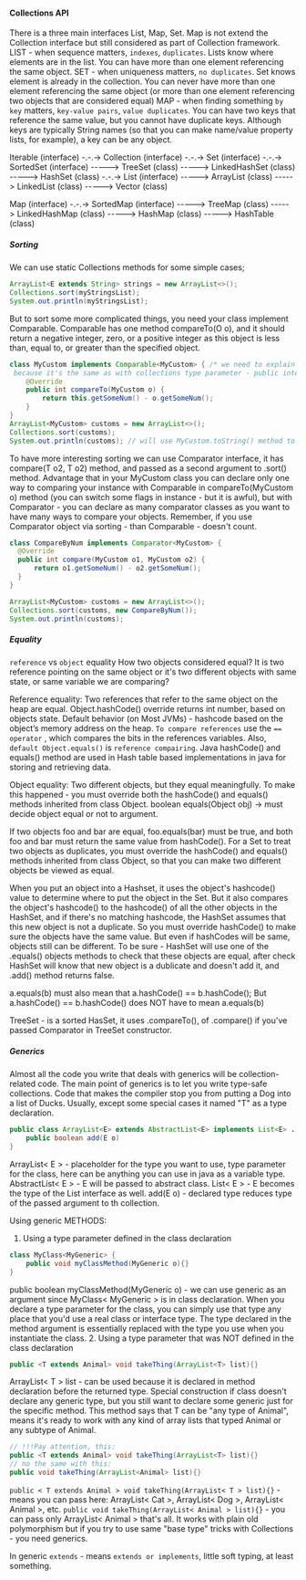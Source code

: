 #### Collections API
There is a three main interfaces List, Map, Set. Map is not extend the Collection interface but still considered as part
of Collection framework.
LIST - when sequence matters, `indexes`, `duplicates`. Lists know where elements are in the list. You can have more than
 one element referencing the same object.
SET - when uniqueness matters, `no duplicates`. Set knows element is already in the collection. You can never have more
 than one element referencing the same object (or more than one element referencing two objects that are considered equal)
MAP - when finding something `by key` matters, `key-value pairs`, `value duplicates`. You can have two keys that reference
 the same value, but you cannot have duplicate keys. Although keys are typically String names (so that you can make
 name/value property lists, for example), a key can be any object.

Iterable (interface)
-.-.-> Collection (interface) 
     -.-.-> Set (interface)
            -.-.-> SortedSet (interface) -----> TreeSet (class)
            -----> LinkedHashSet (class)
            -----> HashSet (class)
     -.-.-> List (interface)
            -----> ArrayList (class)
            -----> LinkedList (class)
            -----> Vector (class)
            
Map (interface)
    -.-.-> SortedMap (interface) -----> TreeMap (class)
            -----> LinkedHashMap (class)
            -----> HashMap (class)
            -----> HashTable (class)       

##### Sorting
We can use static Collections methods for some simple cases;
```java
ArrayList<Е extends String> strings = new ArrayList<>();
Collections.sort(myStringsList);
System.out.println(myStringsList); 
```

But to sort some more complicated things, you need your class implement Comparable.
Comparable has one method compareTo(O o), and it should return a negative integer, zero, or a positive integer as this
object is less than, equal to, or greater than the specified object.

```java
class MyCustom implements Comparable<MyCustom> { /* we need to explain with what we can compare Comparable<MyCustom>
 because it's the same as with collections type parameter - public interface Comparable<T> {compareTo(T o)} */ 
    @Override
    public int compareTo(MyCustom o) {
        return this.getSomeNum() - o.getSomeNum();
    }
}
ArrayList<MyCustom> customs = new ArrayList<>();
Collections.sort(customs);
System.out.println(customs); // will use MyCustom.toString() method to print it in the terminal
```

To have more interesting sorting we can use Comparator interface, it has compare(T o2, T o2) method, and passed as a 
second argument to .sort() method. Advantage that in your MyCustom class you can declare only one way to comparing your
instance with Comparable in compareTo(MyCustom o) method (you can switch some flags in instance - but it is awful), but
with Comparator - you can declare as many comparator classes as you want to have many ways to compare your objects.
Remember, if you use Comparator object via sorting - than Comparable - doesn't count.
```java
class CompareByNum implements Comparator<MyCustom> {
  @Override
  public int compare(MyCustom o1, MyCustom o2) {
      return o1.getSomeNum() - o2.getSomeNum();
  }
}

ArrayList<MyCustom> customs = new ArrayList<>();
Collections.sort(customs, new CompareByNum());
System.out.println(customs);
```
 
##### Equality
`reference` vs `object` equality
How two objects considered equal? It is two reference pointing on the same object or it's two different objects with same
state, or same variable we are comparing?

Reference equality:
Two references that refer to the same object on the heap are equal.
Object.hashCode() override returns int number, based on objects state. Default behavior (on Most JVMs) - hashcode based
on the object’s memory address on the heap. ```To compare references``` use the ```== operator``` , which compares the
bits in the references variables. Also, ```default Object.equals()``` is ```reference compairing```.
Java hashCode() and equals() method are used in Hash table based implementations in java for storing and retrieving data.

Object equality:
Two different objects, but they equal meaningfully.
To make this happened  - you must override both the hashCode() and equals() methods inherited from class Object.
boolean equals(Object obj) -> must decide object equal or not to argument.

If two objects foo and bar are equal, foo.equals(bar) must be true, and both foo and bar must return the same value from
hashCode(). For a Set to treat two objects as duplicates, you must override the hashCode() and equals() methods inherited
from class Object, so that you can make two different objects be viewed as equal.

When you put an object into a Hashset, it uses the object's hashcode() value to determine where to put the object in
the Set. But it also compares the object's hashcode() to the hashcode() of all the other objects in the HashSet, and if
there's no matching hashcode, the HashSet assumes that this new object is not a duplicate.
So you must override hashCode() to make sure the objects have the same value.
But even if hashCodes will be same, objects still can be different. To be sure - HashSet will use one of the .equals()
objects methods to check that these objects are equal, after check HashSet will know that new object is a dublicate and
doesn't add it, and .add() method returns false.

a.equals(b) must also mean that a.hashCode() == b.hashCode();
But  a.hashCode() == b.hashCode() does NOT have to mean a.equals(b)

TreeSet - is a sorted HasSet, it uses .compareTo(), of .compare() if you've passed Comparator in TreeSet constructor.

##### Generics
Almost all the code you write that deals with generics will be collection-related code.
The main point of generics is to let you write type-safe collections. Code that makes the compiler stop you from putting
a Dog into a list of Ducks. Usually, except some special cases it named "T" as a type declaration. 

```java
public class ArrayList<E> extends AbstractList<E> implements List<E> ... {
    public boolean add(E o)
}
```
ArrayList< E > - placeholder for the type you want to use, type parameter for the class, here can be anything you can
use in java as a variable type. 
AbstractList< E > - E will be passed to abstract class.
List< E > - E becomes the type of the List interface as well.
add(E o) - declared type reduces type of the passed argument to th collection. 

Using generic METHODS:
1. Using a type parameter defined in the class declaration
```java
class MyClass<MyGeneric> {
    public void myClassMethod(MyGeneric o){}
}
```
public boolean myClassMethod(MyGeneric o) - we can use generic as an argument since MyClass< MyGeneric > is in class
declaration. When you declare a type parameter for the class, you can simply use that type any place that you'd 
use a  real class or interface type. The type declared in the method argument is essentially 
replaced with the type you use when you instantiate the class.
2. Using a type parameter that was NOT defined in the class declaration
```java
public <T extends Animal> void takeThing(ArrayList<T> list){}
```
ArrayList< T > list - can be used because it is declared in method declaration before the returned type.
Special construction if class doesn't declare any generic type, but you still want to declare some generic just for the 
specific method. This method says that T can be "any type of Animal", means it's ready to work with any kind of array lists
that typed Animal or any subtype of Animal.
```java
// !!!Pay attention, this:
public <T extends Animal> void takeThing(ArrayList<T> list){}
// no the same with this:
public void takeThing(ArrayList<Animal> list){}
```
`public < T extends Animal > void takeThing(ArrayList< T > list){}` - means you can pass here: ArrayList< Cat >,
 ArrayList< Dog >, ArrayList< Animal >, etc.
`public void takeThing(ArrayList< Animal > list){}` - you can pass only ArrayList< Animal > that's all.
It works with plain old polymorphism but if you try to use same "base type" tricks with Collections - you need generics.
   
In generic `extends` - means ```extends or implements```, little soft typing, at least something.




 

